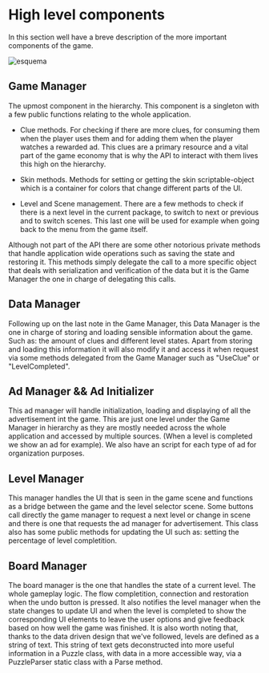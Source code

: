 # High level components
In this section well have a breve description of the more important components of the game.

![esquema](https://user-images.githubusercontent.com/55288550/146690151-c5aaf523-a0e4-41cf-89dc-59097ccd91d2.png)

## Game Manager
The upmost component in the hierarchy. This component is a singleton with a few public functions relating to the whole application.

*  Clue methods. For checking if there are more clues, for consuming them when the player uses them and for adding them when the player watches a rewarded ad. This clues are a primary resource and a vital part of the game economy that is why the API to interact with them lives this high on the hierarchy.

*  Skin methods. Methods for setting or getting the skin scriptable-object which is a container for colors that change different parts of the UI.

* Level and Scene management. There are a few methods to check if there is a next level in the current package, to switch to next or previous and to switch scenes. This last one will be used for example when going back to the menu from the game itself.

Although not part of the API there are some other notorious private methods that handle application wide operations such as saving the state and restoring it. This methods simply delegate the call to a more specific object that deals with serialization and verification of the data but it is the Game Manager the one in charge of delegating this calls.

## Data Manager
Following up on the last note in the Game Manager, this Data Manager is the one in charge of storing and loading sensible information about the game. Such as: the amount of clues and different level states. Apart from storing and loading this information it will also modify it and access it when request via some methods delegated from the Game Manager such as "UseClue" or "LevelCompleted".

## Ad Manager && Ad Initializer
This ad manager will handle initialization, loading and displaying of all the advertisement int the game.
This are just one level under the Game Manager in hierarchy as they are mostly needed across the whole application and accessed by multiple sources. (When a level is completed we show an ad for example). We also have an script for each type of ad for organization purposes.

## Level Manager
This manager handles the UI that is seen in the game scene and functions as a bridge between the game and the level selector scene. Some buttons call directly the game manager to request a next level or change in scene and there is one that requests the ad manager for advertisement. This class also has some public methods for updating the UI such as: setting the percentage of level completition.

## Board Manager
The board manager is the one that handles the state of a current level. The whole gameplay logic. The flow completition, connection and restoration when the undo button is pressed. It also notifies the level manager when the state changes to update UI and when the level is completed to show the corresponding UI elements to leave the user options and give feedback based on how well the game was finished. It is also worth noting that, thanks to the data driven design that we've followed, levels are defined as a string of text. This string of text gets deconstructed into more useful information in a Puzzle class, with data in a more accessible way,  via a PuzzleParser static class with a Parse method.
